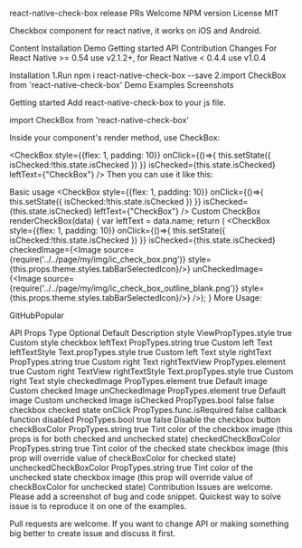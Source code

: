 react-native-check-box
 release  PRs Welcome  NPM version License MIT

Checkbox component for react native, it works on iOS and Android.

Content
Installation
Demo
Getting started
API
Contribution
Changes
For React Native >= 0.54 use v2.1.2+, for React Native < 0.4.4 use v1.0.4

Installation
1.Run npm i react-native-check-box --save
2.import CheckBox from 'react-native-check-box'
Demo
Examples
Screenshots

Getting started
Add react-native-check-box to your js file.

import CheckBox from 'react-native-check-box'

Inside your component's render method, use CheckBox:

<CheckBox
    style={{flex: 1, padding: 10}}
    onClick={()=>{
      this.setState({
          isChecked:!this.state.isChecked
      })
    }}
    isChecked={this.state.isChecked}
    leftText={"CheckBox"}
/>
Then you can use it like this:

Basic usage
<CheckBox
    style={{flex: 1, padding: 10}}
    onClick={()=>{
      this.setState({
          isChecked:!this.state.isChecked
      })
    }}
    isChecked={this.state.isChecked}
    leftText={"CheckBox"}
/>
Custom CheckBox
renderCheckBox(data) {
    var leftText = data.name;
    return (
        <CheckBox
            style={{flex: 1, padding: 10}}
            onClick={()=>{
                 this.setState({
                     isChecked:!this.state.isChecked
                 })
               }}
            isChecked={this.state.isChecked}
            checkedImage={<Image source={require('../../page/my/img/ic_check_box.png')} style={this.props.theme.styles.tabBarSelectedIcon}/>}
            unCheckedImage={<Image source={require('../../page/my/img/ic_check_box_outline_blank.png')} style={this.props.theme.styles.tabBarSelectedIcon}/>}
        />);
}
More Usage:

GitHubPopular

API
Props	Type	Optional	Default	Description
style	ViewPropTypes.style	true		Custom style checkbox
leftText	PropTypes.string	true		Custom left Text
leftTextStyle	Text.propTypes.style	true		Custom left Text style
rightText	PropTypes.string	true		Custom right Text
rightTextView	PropTypes.element	true		Custom right TextView
rightTextStyle	Text.propTypes.style	true		Custom right Text style
checkedImage	PropTypes.element	true	Default image	Custom checked Image
unCheckedImage	PropTypes.element	true	Default image	Custom unchecked Image
isChecked	PropTypes.bool	false	false	checkbox checked state
onClick	PropTypes.func.isRequired	false		callback function
disabled	PropTypes.bool	true	false	Disable the checkbox button
checkBoxColor	PropTypes.string	true		Tint color of the checkbox image (this props is for both checked and unchecked state)
checkedCheckBoxColor	PropTypes.string	true		Tint color of the checked state checkbox image (this prop will override value of checkBoxColor for checked state)
uncheckedCheckBoxColor	PropTypes.string	true		Tint color of the unchecked state checkbox image (this prop will override value of checkBoxColor for unchecked state)
Contribution
Issues are welcome. Please add a screenshot of bug and code snippet. Quickest way to solve issue is to reproduce it on one of the examples.

Pull requests are welcome. If you want to change API or making something big better to create issue and discuss it first.
